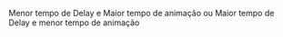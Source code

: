 Menor tempo de Delay e Maior tempo de animação 
            ou
Maior tempo de Delay e menor tempo de animação 